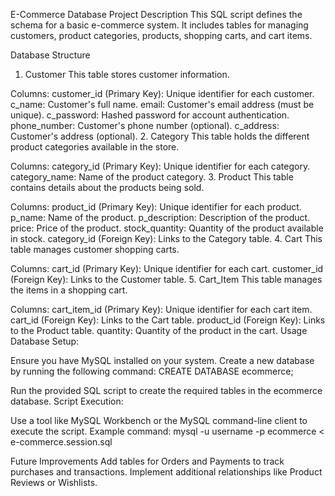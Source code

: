 E-Commerce Database
Project Description
This SQL script defines the schema for a basic e-commerce system. It includes tables for managing customers, product categories, products, shopping carts, and cart items.

Database Structure
1. Customer
This table stores customer information.

Columns:
customer_id (Primary Key): Unique identifier for each customer.
c_name: Customer's full name.
email: Customer's email address (must be unique).
c_password: Hashed password for account authentication.
phone_number: Customer's phone number (optional).
c_address: Customer's address (optional).
2. Category
This table holds the different product categories available in the store.

Columns:
category_id (Primary Key): Unique identifier for each category.
category_name: Name of the product category.
3. Product
This table contains details about the products being sold.

Columns:
product_id (Primary Key): Unique identifier for each product.
p_name: Name of the product.
p_description: Description of the product.
price: Price of the product.
stock_quantity: Quantity of the product available in stock.
category_id (Foreign Key): Links to the Category table.
4. Cart
This table manages customer shopping carts.

Columns:
cart_id (Primary Key): Unique identifier for each cart.
customer_id (Foreign Key): Links to the Customer table.
5. Cart_Item
This table manages the items in a shopping cart.

Columns:
cart_item_id (Primary Key): Unique identifier for each cart item.
cart_id (Foreign Key): Links to the Cart table.
product_id (Foreign Key): Links to the Product table.
quantity: Quantity of the product in the cart.
Usage
Database Setup:

Ensure you have MySQL installed on your system.
Create a new database by running the following command:
CREATE DATABASE ecommerce;

Run the provided SQL script to create the required tables in the ecommerce database.
Script Execution:

Use a tool like MySQL Workbench or the MySQL command-line client to execute the script.
Example command:
mysql -u username -p ecommerce < e-commerce.session.sql

Future Improvements
Add tables for Orders and Payments to track purchases and transactions.
Implement additional relationships like Product Reviews or Wishlists.
